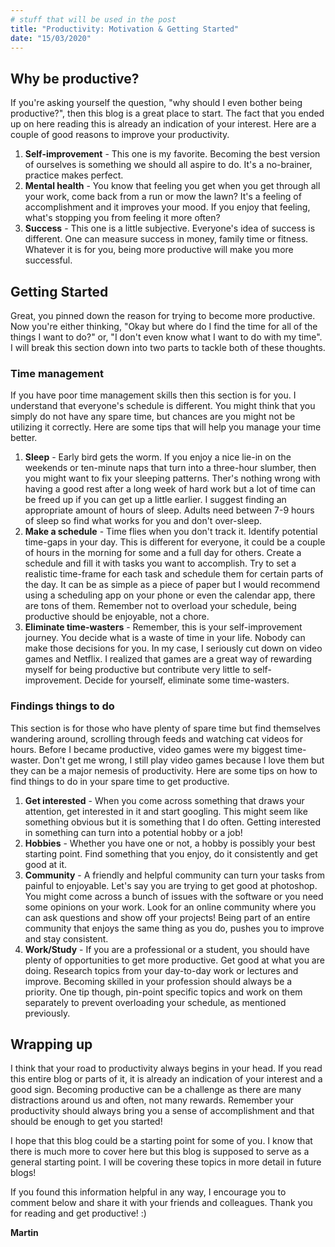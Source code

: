 ```yaml
---
# stuff that will be used in the post
title: "Productivity: Motivation & Getting Started"
date: "15/03/2020"
---
```


## Why be productive?

If you're asking yourself the question, "why should I even bother being productive?", then this blog is a great place to start. The fact that you ended up on here reading this is already an indication of your interest. Here are a couple of good reasons to improve your productivity.

1. **Self-improvement** - This one is my favorite. Becoming the best version of ourselves is something we should all aspire to do. It's a no-brainer, practice makes perfect.
2. **Mental health** -  You know that feeling you get when you get through all your work, come back from a run or mow the lawn? It's a feeling of accomplishment and it improves your mood. If you enjoy that feeling, what's stopping you from feeling it more often?
3. **Success** - This one is a little subjective. Everyone's idea of success is different. One can measure success in money, family time or fitness. Whatever it is for you, being more productive will make you more successful. 

## Getting Started
Great, you pinned down the reason for trying to become more productive. Now you're either thinking, "Okay but where do I find the time for all of the things I want to do?" or, "I don't even know what I want to do with my time". I will break this section down into two parts to tackle both of these thoughts.

### Time management

If you have poor time management skills then this section is for you. I understand that everyone's schedule is different. You might think that you simply do not have any spare time, but chances are you might not be utilizing it correctly. Here are some tips that will help you manage your time better.

1. **Sleep** - Early bird gets the worm. If you enjoy a nice lie-in on the weekends or ten-minute naps that turn into a three-hour slumber, then you might want to fix your sleeping patterns. Ther's nothing wrong with having a good rest after a long week of hard work but a lot of time can be freed up if you can get up a little earlier. I suggest finding an appropriate amount of hours of sleep. Adults need between 7-9 hours of sleep so find what works for you and don't over-sleep.
2. **Make a schedule** - Time flies when you don't track it. Identify potential time-gaps in your day. This is different for everyone, it could be a couple of hours in the morning for some and a full day for others. Create a schedule and fill it with tasks you want to accomplish. Try to set a realistic time-frame for each task and schedule them for certain parts of the day. It can be as simple as a piece of paper but I would recommend using a scheduling app on your phone or even the calendar app, there are tons of them. Remember not to overload your schedule, being productive should be enjoyable, not a chore.
3. **Eliminate time-wasters** - Remember, this is your self-improvement journey. You decide what is a waste of time in your life. Nobody can make those decisions for you. In my case, I seriously cut down on video games and Netflix. I realized that games are a great way of rewarding myself for being productive but contribute very little to self-improvement. Decide for yourself, eliminate some time-wasters.

### Findings things to do

This section is for those who have plenty of spare time but find themselves wandering around, scrolling through feeds and watching cat videos for hours. Before I became productive, video games were my biggest time-waster. Don't get me wrong, I still play video games because I love them but they can be a major nemesis of productivity. Here are some tips on how to find things to do in your spare time to get productive.

1. **Get interested** - When you come across something that draws your attention, get interested in it and start googling. This might seem like something obvious but it is something that I do often. Getting interested in something can turn into a potential hobby or a job!
2. **Hobbies** - Whether you have one or not, a hobby is possibly your best starting point. Find something that you enjoy, do it consistently and get good at it. 
3. **Community** - A friendly and helpful community can turn your tasks from painful to enjoyable. Let's say you are trying to get good at photoshop. You might come across a bunch of issues with the software or you need some opinions on your work. Look for an online community where you can ask questions and show off your projects! Being part of an entire community that enjoys the same thing as you do, pushes you to improve and stay consistent.
4. **Work/Study** - If you are a professional or a student, you should have plenty of opportunities to get more productive. Get good at what you are doing. Research topics from your day-to-day work or lectures and improve. Becoming skilled in your profession should always be a priority. One tip though, pin-point specific topics and work on them separately to prevent overloading your schedule, as mentioned previously.

## Wrapping up
I think that your road to productivity always begins in your head. If you read this entire blog or parts of it, it is already an indication of your interest and a good sign. Becoming productive can be a challenge as there are many distractions around us and often, not many rewards. Remember your productivity should always bring you a sense of accomplishment and that should be enough to get you started! 

I hope that this blog could be a starting point for some of you. I know that there is much more to cover here but this blog is supposed to serve as a general starting point. I will be covering these topics in more detail in future blogs!

If you found this information helpful in any way, I encourage you to comment below and share it with your friends and colleagues. Thank you for reading and get productive! :)

**Martin**
